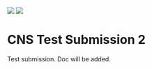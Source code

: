 ![](../../workflows/gds/badge.svg) ![](../../workflows/docs/badge.svg)

# CNS Test Submission 2
Test submission. Doc will be added.
